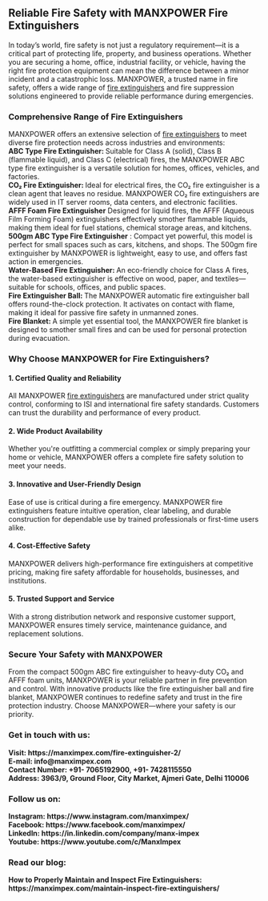 <h2>Reliable Fire Safety with MANXPOWER Fire Extinguishers</h2>
In today’s world, fire safety is not just a regulatory requirement—it is a critical part of protecting life, property, and business operations. Whether you are securing a home, office, industrial facility, or vehicle, having the right fire protection equipment can mean the difference between a minor incident and a catastrophic loss. MANXPOWER, a trusted name in fire safety, offers a wide range of <a href="https://manximpex.com/fire-extinguisher-2/" title="fire extinguishers" alt"fire extinguishers" <a>fire extinguishers</a> and fire suppression solutions engineered to provide reliable performance during emergencies.<br>
<h3>Comprehensive Range of Fire Extinguishers</h3>
MANXPOWER offers an extensive selection of <a href="https://manximpex.com/fire-extinguisher-2/" title="fire extinguishers" alt"fire extinguishers" <a>fire extinguishers</a> to meet diverse fire protection needs across industries and environments:<br>
<b>ABC Type Fire Extinguisher: </b>Suitable for Class A (solid), Class B (flammable liquid), and Class C (electrical) fires, the MANXPOWER ABC type fire extinguisher is a versatile solution for homes, offices, vehicles, and factories.<br>
<b>CO₂ Fire Extinguisher: </b> Ideal for electrical fires, the CO₂ fire extinguisher is a clean agent that leaves no residue. MANXPOWER CO₂ fire extinguishers are widely used in IT server rooms, data centers, and electronic facilities.<br>
<b>AFFF Foam Fire Extinguisher</b> Designed for liquid fires, the AFFF (Aqueous Film Forming Foam) extinguishers effectively smother flammable liquids, making them ideal for fuel stations, chemical storage areas, and kitchens.<br>
<b>500gm ABC Type Fire Extinguisher</b> : Compact yet powerful, this model is perfect for small spaces such as cars, kitchens, and shops. The 500gm fire extinguisher by MANXPOWER is lightweight, easy to use, and offers fast action in emergencies.<br>
<b>Water-Based Fire Extinguisher: </b> An eco-friendly choice for Class A fires, the water-based extinguisher is effective on wood, paper, and textiles—suitable for schools, offices, and public spaces.<br>
<b>Fire Extinguisher Ball: </b> The MANXPOWER automatic fire extinguisher ball offers round-the-clock protection. It activates on contact with flame, making it ideal for passive fire safety in unmanned zones.<br>
<b>Fire Blanket: </b> A simple yet essential tool, the MANXPOWER fire blanket is designed to smother small fires and can be used for personal protection during evacuation.<br>
<h3>Why Choose MANXPOWER for Fire Extinguishers?</h3>
<h4>1. Certified Quality and Reliability</h4>
All MANXPOWER  <a href="https://manximpex.com/fire-extinguisher-2/" title="fire extinguishers" alt"fire extinguishers" <a>fire extinguishers</a> are manufactured under strict quality control, conforming to ISI and international fire safety standards. Customers can trust the durability and performance of every product.<br>
<h4>2. Wide Product Availability</h4>
Whether you're outfitting a commercial complex or simply preparing your home or vehicle, MANXPOWER offers a complete fire safety solution to meet your needs.<br>
<h4>3. Innovative and User-Friendly Design</h4>
Ease of use is critical during a fire emergency. MANXPOWER fire extinguishers feature intuitive operation, clear labeling, and durable construction for dependable use by trained professionals or first-time users alike.<br>
<h4>4. Cost-Effective Safety</h4>
MANXPOWER delivers high-performance fire extinguishers at competitive pricing, making fire safety affordable for households, businesses, and institutions.<br>
<h4>5. Trusted Support and Service</h4>
With a strong distribution network and responsive customer support, MANXPOWER ensures timely service, maintenance guidance, and replacement solutions.<br>
<h3>Secure Your Safety with MANXPOWER</h3>
From the compact 500gm ABC fire extinguisher to heavy-duty CO₂ and AFFF foam units, MANXPOWER is your reliable partner in fire prevention and control. With innovative products like the fire extinguisher ball and fire blanket, MANXPOWER continues to redefine safety and trust in the fire protection industry. Choose MANXPOWER—where your safety is our priority.<br>
<h3>Get in touch with us:</h3>
<b>Visit: https://manximpex.com/fire-extinguisher-2/ </b><br>
<b>E-mail: info@manximpex.com </b><br>
<b>Contact Number: +91- 7065192900, +91- 7428115550</b><br>
<b>Address: 3963/9, Ground Floor, City Market, Ajmeri Gate, Delhi 110006 </b><br>
<h3>Follow us on:</h3>
<b>Instagram: https://www.instagram.com/manximpex/ </b><br>
<b>Facebook: https://www.facebook.com/manximpex/ </b><br>
<b>LinkedIn: https://in.linkedin.com/company/manx-impex </b><br>
<b>Youtube: https://www.youtube.com/c/ManxImpex  </b><br>
<h3>Read our blog:</h3>
<b>How to Properly Maintain and Inspect Fire Extinguishers: https://manximpex.com/maintain-inspect-fire-extinguishers/</b>
